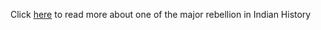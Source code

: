 Click [here](https://en.wikipedia.org/wiki/Santhal_rebellion) to read more about one of the major rebellion in Indian History
